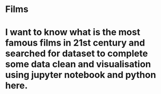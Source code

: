 # Films
# I want to know what is the most famous films in 21st century and searched for dataset to complete some data clean and visualisation using jupyter notebook and python here.
